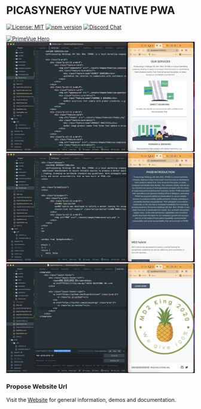 
# PICASYNERGY VUE NATIVE PWA
[![License: MIT](https://img.shields.io/badge/License-MIT-yellow.svg)](https://opensource.org/licenses/MIT)
[![npm version](https://badge.fury.io/js/primevue.svg)](https://badge.fury.io/js/primevue)
[![Discord Chat](https://img.shields.io/discord/557940238991753223.svg?color=7289da&label=chat&logo=discord)](https://discord.gg/gzKFYnpmCY)

[![PrimeVue Hero](https://github.com/Rizq-Solutions/phsb-vue/blob/rizqbazaar/screen01.png)](https://www.primefaces.org/primevue)
[![PrimeVue Hero](https://github.com/Rizq-Solutions/phsb-vue/blob/rizqbazaar/screen02.png)](https://www.primefaces.org/primevue)
[![PrimeVue Hero](https://github.com/Rizq-Solutions/phsb-vue/blob/rizqbazaar/screen03.png)](https://www.primefaces.org/primevue)
[![PrimeVue Hero](https://github.com/Rizq-Solutions/phsb-vue/blob/rizqbazaar/screen04.png)](https://www.primefaces.org/primevue)

### Propose Website Url

Visit the [Website](https://rizq.com.my/phsb) for general information, demos and documentation.
